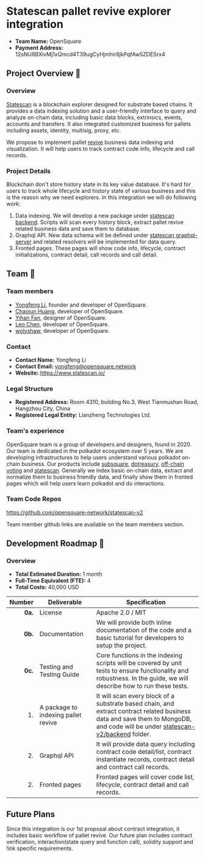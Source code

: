 # Statescan pallet revive explorer integration

- **Team Name:** OpenSquare
- **Payment Address:** 12sNU8BXivMj1xQmcd4T39ugCyHjmhir8jkPqfAw5ZDESrx4

## Project Overview :page_facing_up:

### Overview

[Statescan](https://www.statescan.io/) is a blockchain explorer designed for substrate based chains. It provides a data
indexing solution and a user-friendly interface to query and analyze on-chain data, including basic data blocks,
extrinsics, events, accounts and transfers. It also integrated customized business for pallets including assets,
identity, multisig, proxy, etc.

We propose to implement pallet [revive](https://github.com/paritytech/polkadot-sdk/tree/master/substrate/frame/revive)
business data indexing and visualization. It will help users to track contract code info, lifecycle and call records.

### Project Details

Blockchain don't store history state in its key value database. It's hard for users to track whole lifecycle and history
state of various business and this is the reason why we need explorers. In this integration we will do following work:

1. Data indexing. We will develop a new package
   under [statescan backend](https://github.com/opensquare-network/statescan-v2/tree/main/backend/packages). Scripts
   will scan every history block, extract pallet revive related business data and save them to database.
2. Graphql API. New data schema will be defined
   under [statescan graphql-server](https://github.com/opensquare-network/statescan-v2/tree/main/backend/packages/graphql-server)
   and related resolvers will be implemented for data query.
3. Fronted pages. These pages will show code info, lifecycle, contract initializations, contract detail, call
   records and call detail.

## Team :busts_in_silhouette:

### Team members

- [Yongfeng Li](https://github.com/wliyongfeng), founder and developer of OpenSquare.
- [Chaojun Huang](https://github.com/hyifeng), developer of OpenSquare.
- [Yihan Fan](https://github.com/Popoulosss), designer of OpenSquare.
- [Leo Chen](https://github.com/leocs2417), developer of OpenSquare.
- [wolyshaw](https://github.com/wolyshaw), developer of OpenSquare.

### Contact

- **Contact Name:** Yongfeng Li
- **Contact Email:** yongfeng@opensquare.network
- **Website:** https://www.statescan.io/

### Legal Structure

- **Registered Address:** Room 4310, building No.3, West Tianmushan Road, Hangzhou City, China
- **Registered Legal Entity:** Lianzheng Technologies Ltd.

### Team's experience

OpenSquare team is a group of developers and designers, found in 2020. Our team is dedicated in the polkadot ecosystem
over 5 years. We are developing infrastructures to help users understand various polkadot on-chain business. Our
products include [subsquare](https://subsquare.io/), [dotreasury](https://www.dotreasury.com/),
[off-chain voting](https://voting.opensquare.io/) and [statescan](https://www.statescan.io/). Generally we index basic
on-chain data, extract and normalize them to business friendly data, and finally show them in fronted pages which will
help users learn polkadot and do interactions.

### Team Code Repos

https://github.com/opensquare-network/statescan-v2

Team member github links are available on the team members section.

## Development Roadmap :nut_and_bolt:

### Overview

- **Total Estimated Duration:** 1 month
- **Full-Time Equivalent (FTE):**  4
- **Total Costs:** 40,000 USD

|  Number | Deliverable                         | Specification                                                                                                                                                                                                                                                  |
|--------:|-------------------------------------|----------------------------------------------------------------------------------------------------------------------------------------------------------------------------------------------------------------------------------------------------------------|
| **0a.** | License                             | Apache 2.0 / MIT                                                                                                                                                                                                                                               |
| **0b.** | Documentation                       | We will provide both inline documentation of the code and a basic tutorial for developers to setup the project.                                                                                                                                                |
| **0c.** | Testing and Testing Guide           | Core functions in the indexing scripts will be covered by unit tests to ensure functionality and robustness. In the guide, we will describe how to run these tests.                                                                                            |
|      1. | A package to indexing pallet revive | It will scan every block of a substrate based chain, and extract contract related business data and save them to MongoDB, and code will be under [statescan-v2/backend](https://github.com/opensquare-network/statescan-v2/tree/main/backend/packages) folder. |
|      2. | Graphql API                         | It will provide data query including contract code detail/list, contract instantiate records, contract detail and contract call records.                                                                                                                       |
|      2. | Fronted pages                       | Fronted pages will cover code list, lifecycle, contract detail and call records.                                                                                                                                                                               |

## Future Plans

Since this integration is our 1st proposal about contract integration, it includes basic workflow of pallet revive. Our
future plan includes contract verification, interaction(state query and function call), solidity support and !ink
specific requirements.
